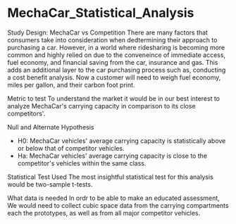 # MechaCar_Statistical_Analysis








Study Design: MechaCar vs Competition
There are many factors that consumers take into consideration when dedtermining their approach to purchasing a car. However, in a world where ridesharing is becoming more common and highly relied on due to the conveneince of immediate access, fuel economy, and financial saving from the car, insurance and gas. This adds an additional layer to the car purchasing process such as, conducting a cost benefit analysis. Now a customer will need to weigh fuel economy, miles per gallon, and their carbon foot print. 

Metric to test
To understand the market it would be in our best interest to analyze MechaCar's carrying capacity in comparison to its close competitors'.

Null and Alternate Hypothesis
- H0: MechaCar vehicles' average carrying capacity is statistically above or below that of competitor vehicles.
- Ha:  MechaCar vehicles' average carrying capacity is close to the competitor's vehicles within the same class.

Statistical Test Used
The most insightful statistical test for this analysis would be two-sample t-tests.

What data is needed
In ordr to be able to make an educated assessment, We would need to collect cubic space data from the carrying compartments each the prototypes, as well as from all major competitor vehicles.
